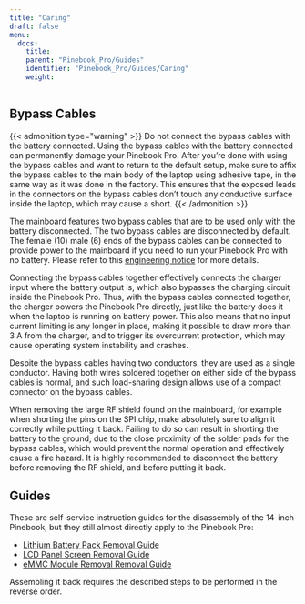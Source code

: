 ```yaml
---
title: "Caring"
draft: false
menu:
  docs:
    title:
    parent: "Pinebook_Pro/Guides"
    identifier: "Pinebook_Pro/Guides/Caring"
    weight: 
---
```


## Bypass Cables
	
{{< admonition type="warning" >}}
 Do not connect the bypass cables with the battery connected. Using the bypass cables with the battery connected can permanently damage your Pinebook Pro. After you’re done with using the bypass cables and want to return to the default setup, make sure to affix the bypass cables to the main body of the laptop using adhesive tape, in the same way as it was done in the factory. This ensures that the exposed leads in the connectors on the bypass cables don’t touch any conductive surface inside the laptop, which may cause a short.
{{< /admonition >}}

The mainboard features two bypass cables that are to be used only with the battery disconnected. The two bypass cables are disconnected by default. The female (10) male (6) ends of the bypass cables can be connected to provide power to the mainboard if you need to run your Pinebook Pro with no battery. Please refer to this [engineering notice](https://files.pine64.org/doc/PinebookPro/PinebookPro_Engineering_Notice.pdf) for more details.

Connecting the bypass cables together effectively connects the charger input where the battery output is, which also bypasses the charging circuit inside the Pinebook Pro. Thus, with the bypass cables connected together, the charger powers the Pinebook Pro directly, just like the battery does it when the laptop is running on battery power. This also means that no input current limiting is any longer in place, making it possible to draw more than 3&nbsp;A from the charger, and to trigger its overcurrent protection, which may cause operating system instability and crashes.

Despite the bypass cables having two conductors, they are used as a single conductor. Having both wires soldered together on either side of the bypass cables is normal, and such load-sharing design allows use of a compact connector on the bypass cables.

When removing the large RF shield found on the mainboard, for example when shorting the pins on the SPI chip, make absolutely sure to align it correctly while putting it back. Failing to do so can result in shorting the battery to the ground, due to the close proximity of the solder pads for the bypass cables, which would prevent the normal operation and effectively cause a fire hazard. It is highly recommended to disconnect the battery before removing the RF shield, and before putting it back.

## Guides

These are self-service instruction guides for the disassembly of the 14-inch Pinebook, but they still almost directly apply to the Pinebook Pro:

* [Lithium Battery Pack Removal Guide](http://files.pine64.org/doc/pinebook/guide/Pinebook_14-Battery_Removal_Guide.pdf)
* [LCD Panel Screen Removal Guide](http://files.pine64.org/doc/pinebook/guide/Pinebook_14-Screen_Removal_Guide.pdf)
* [eMMC Module Removal Removal Guide](http://files.pine64.org/doc/pinebook/guide/Pinebook_14-eMMC_Removal_Guide.pdf)

Assembling it back requires the described steps to be performed in the reverse order.
